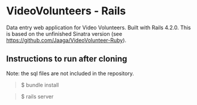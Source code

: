 # VideoVolunteers - Rails #

Data entry web application for Video Volunteers. Built with Rails 4.2.0.
This is based on the unfinished Sinatra version (see https://github.com/Jaaga/VideoVolunteer-Ruby).


## Instructions to run after cloning

Note: the sql files are not included in the repository.

> $ bundle install

> $ rails server
